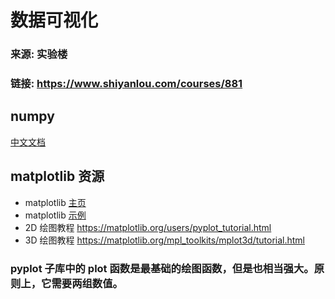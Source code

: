 # 数据可视化

### 来源: 实验楼
### 链接: https://www.shiyanlou.com/courses/881

## numpy
[中文文档](https://www.numpy.org.cn/)

## matplotlib 资源
+ matplotlib [主页](http://matplotlib.org)
+ matplotlib [示例](http://matplotlib.org/gallery.html)
+ 2D 绘图教程 https://matplotlib.org/users/pyplot_tutorial.html
+ 3D 绘图教程 https://matplotlib.org/mpl_toolkits/mplot3d/tutorial.html

### pyplot 子库中的 plot 函数是最基础的绘图函数，但是也相当强大。原则上，它需要两组数值。


